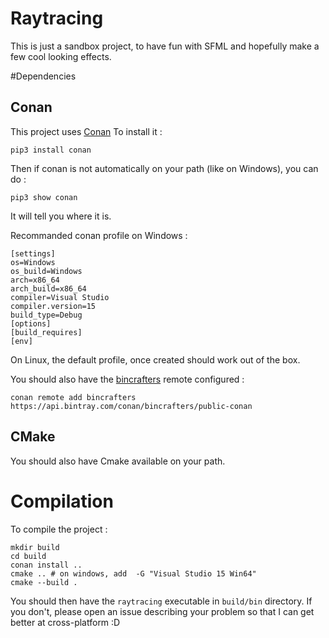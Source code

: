 # Raytracing
This is just a sandbox project, to have fun with SFML and hopefully make a few cool looking effects.

#Dependencies
## Conan
This project uses [Conan](https://conan.io/)
To install it :
```shell script
pip3 install conan
```
Then if conan is not automatically on your path (like on Windows), you can do :
```shell script
pip3 show conan
```
It will tell you where it is.

Recommanded conan profile on Windows :
```buildoutcfg
[settings]
os=Windows
os_build=Windows
arch=x86_64
arch_build=x86_64
compiler=Visual Studio
compiler.version=15
build_type=Debug
[options]
[build_requires]
[env]
```
On Linux, the default profile, once created should work out of the box.

You should also have the [bincrafters](https://bincrafters.github.io/2017/06/06/using-bincrafters-conan-repository/) remote configured :
```shell script
conan remote add bincrafters https://api.bintray.com/conan/bincrafters/public-conan
```

## CMake
You should also have Cmake available on your path.

# Compilation
To compile the project :
```shell script
mkdir build
cd build
conan install ..
cmake .. # on windows, add  -G "Visual Studio 15 Win64"
cmake --build .
```
You should then have the `raytracing` executable in `build/bin` directory. If you don't, please open an issue describing your problem so that I can get better at cross-platform :D
